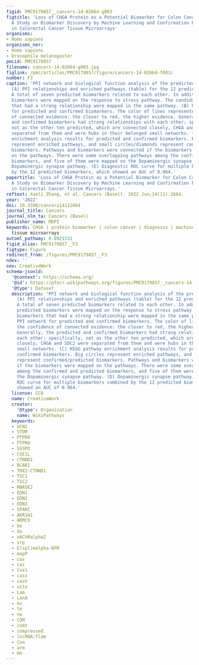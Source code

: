 ```yaml
---
figid: PMC9179857__cancers-14-02664-g003
figtitle: 'Loss of CHGA Protein as a Potential Biomarker for Colon Cancer Diagnosis:
  A Study on Biomarker Discovery by Machine Learning and Confirmation by Immunohistochemistry
  in Colorectal Cancer Tissue Microarrays'
organisms:
- Homo sapiens
organisms_ner:
- Homo sapiens
- Drosophila melanogaster
pmcid: PMC9179857
filename: cancers-14-02664-g003.jpg
figlink: /pmc/articles/PMC9179857/figure/cancers-14-02664-f003/
number: F3
caption: 'PPI network and biological function analysis of the predicted biomarkers.
  (A) PPI relationships and enriched pathways (table) for the 12 predicted biomarkers.
  A total of seven predicted biomarkers related to each other. In addition, nine predicted
  biomarkers were mapped on the response to stress pathway. The candidate biomarkers
  that had a strong relationship were mapped in the same pathway. (B) PPI network
  for predicted and confirmed biomarkers. The color of lines represented the confidence
  of connected evidence: the closer to red, the higher evidence. Generally, the predicted
  and confirmed biomarkers had strong relationships with each other; specifically,
  not as the other ten predicted, which are connected closely, CHGA and SDC2 were
  separated from them and were hubs in their belonged small networks. (C) KEGG pathway
  enrichment analysis results for predicted and confirmed biomarkers. Big circles
  represent enriched pathways, and small circles/diamonds represent confirmed/predicted
  biomarkers. Pathways and biomarkers were connected if the biomarkers were mapped
  on the pathways. There were some overlapping pathways among the confirmed and predicted
  biomarkers, and five of them were mapped on the Dopaminergic synapse pathway. (D)
  Dopaminergic synapse pathway. (E) Diagnostic ROC curve for multiple biomarkers combined
  by the 12 predicted biomarkers, which showed an AUC of 0.964.'
papertitle: 'Loss of CHGA Protein as a Potential Biomarker for Colon Cancer Diagnosis:
  A Study on Biomarker Discovery by Machine Learning and Confirmation by Immunohistochemistry
  in Colorectal Cancer Tissue Microarrays.'
reftext: Xueli Zhang, et al. Cancers (Basel). 2022 Jun;14(11):2664.
year: '2022'
doi: 10.3390/cancers14112664
journal_title: Cancers
journal_nlm_ta: Cancers (Basel)
publisher_name: MDPI
keywords: CHGA | protein biomarker | colon cancer | diagnosis | machine learning |
  tissue microarrays
automl_pathway: 0.8921531
figid_alias: PMC9179857__F3
figtype: Figure
redirect_from: /figures/PMC9179857__F3
ndex: ''
seo: CreativeWork
schema-jsonld:
  '@context': https://schema.org/
  '@id': https://pfocr.wikipathways.org/figures/PMC9179857__cancers-14-02664-g003.html
  '@type': Dataset
  description: 'PPI network and biological function analysis of the predicted biomarkers.
    (A) PPI relationships and enriched pathways (table) for the 12 predicted biomarkers.
    A total of seven predicted biomarkers related to each other. In addition, nine
    predicted biomarkers were mapped on the response to stress pathway. The candidate
    biomarkers that had a strong relationship were mapped in the same pathway. (B)
    PPI network for predicted and confirmed biomarkers. The color of lines represented
    the confidence of connected evidence: the closer to red, the higher evidence.
    Generally, the predicted and confirmed biomarkers had strong relationships with
    each other; specifically, not as the other ten predicted, which are connected
    closely, CHGA and SDC2 were separated from them and were hubs in their belonged
    small networks. (C) KEGG pathway enrichment analysis results for predicted and
    confirmed biomarkers. Big circles represent enriched pathways, and small circles/diamonds
    represent confirmed/predicted biomarkers. Pathways and biomarkers were connected
    if the biomarkers were mapped on the pathways. There were some overlapping pathways
    among the confirmed and predicted biomarkers, and five of them were mapped on
    the Dopaminergic synapse pathway. (D) Dopaminergic synapse pathway. (E) Diagnostic
    ROC curve for multiple biomarkers combined by the 12 predicted biomarkers, which
    showed an AUC of 0.964.'
  license: CC0
  name: CreativeWork
  creator:
    '@type': Organization
    name: WikiPathways
  keywords:
  - UCN2
  - STOM
  - PTPRO
  - PTPRU
  - SGSM3
  - CSE1L
  - CTNND1
  - BCAR1
  - TMX2-CTNND1
  - TSC1
  - TSC2
  - RNASE2
  - EDN1
  - EDN2
  - EDN3
  - SPARC
  - AKR1A1
  - ARMC9
  - bo
  - da
  - nAChRalpha2
  - srp
  - E(spl)malpha-BFM
  - mapP
  - cas
  - caz
  - Cse1
  - cass
  - cash
  - vito
  - Lam
  - LanA
  - kn
  - te
  - nw
  - COM
  - comt
  - compressed
  - lncRNA:flam
  - Con
  - arm
  - mo
---
```

